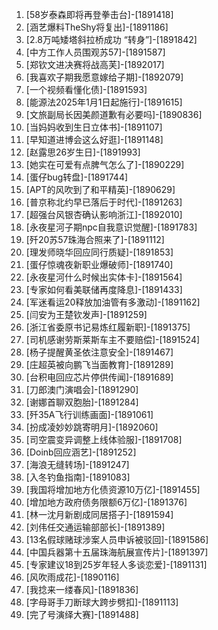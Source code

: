 
1. [58岁泰森即将再登拳击台]-[1891418]
1. [涵艺爆料TheShy将复出]-[1891186]
1. [2.8万吨矮塔斜拉桥成功 “转身”]-[1891842]
1. [中方工作人员围观苏57]-[1891587]
1. [郑钦文进决赛将战高芙]-[1892017]
1. [我喜欢子期我愿意嫁给子期]-[1892079]
1. [一个视频看懂化债]-[1891593]
1. [能源法2025年1月1日起施行]-[1891615]
1. [文旅副局长因美颜道歉有必要吗]-[1890836]
1. [当妈妈收到生日立体书]-[1891107]
1. [早知道进博会这么好逛]-[1891148]
1. [赵露思26岁生日]-[1891993]
1. [她实在可爱有点脾气怎么了]-[1890229]
1. [蛋仔bug转盘]-[1891744]
1. [APT的风吹到了和平精英]-[1890629]
1. [普京称北约早已落后于时代]-[1891263]
1. [超强台风银杏确认影响浙江]-[1892010]
1. [永夜星河子期npc自我意识觉醒]-[1891783]
1. [歼20苏57珠海合照来了]-[1891112]
1. [理发师晓华回应同行质疑]-[1891853]
1. [蛋仔惊魂夜新职业爆破师]-[1891740]
1. [永夜星河什么时候出实体卡]-[1891564]
1. [专家如何看美联储再度降息]-[1891433]
1. [军迷看运20释放加油管有多激动]-[1891162]
1. [闫安为王楚钦发声]-[1891259]
1. [浙江省委原书记易炼红履新职]-[1891375]
1. [司机感谢劳斯莱斯车主不要赔偿]-[1891524]
1. [杨子提醒黄圣依注意安全]-[1891467]
1. [庄超英被向鹏飞当面教育]-[1891289]
1. [台积电回应芯片停供传闻]-[1891689]
1. [刀郎澳门演唱会]-[1891290]
1. [谢娜首聊双胞胎]-[1891284]
1. [歼35A飞行训练画面]-[1891061]
1. [扮成凌妙妙跳寄明月]-[1892060]
1. [司空震变异调整上线体验服]-[1891708]
1. [Doinb回应涵艺]-[1891252]
1. [海浪无缝转场]-[1891247]
1. [入冬钓鱼指南]-[1891083]
1. [我国将增加地方化债资源10万亿]-[1891455]
1. [增加地方政府债务限额6万亿]-[1891376]
1. [林一沈月新剧成同居搭子]-[1891594]
1. [刘伟任交通运输部部长]-[1891389]
1. [13名假球赌球涉案人员申诉被驳回]-[1891586]
1. [中国兵器第十五届珠海航展宣传片]-[1891397]
1. [专家建议18到25岁年轻人多谈恋爱]-[1891131]
1. [风吹雨成花]-[1890116]
1. [我捻来一缕春风]-[1891836]
1. [字母哥手刀断球大跨步劈扣]-[1891113]
1. [完了号演绎大赛]-[1891488]